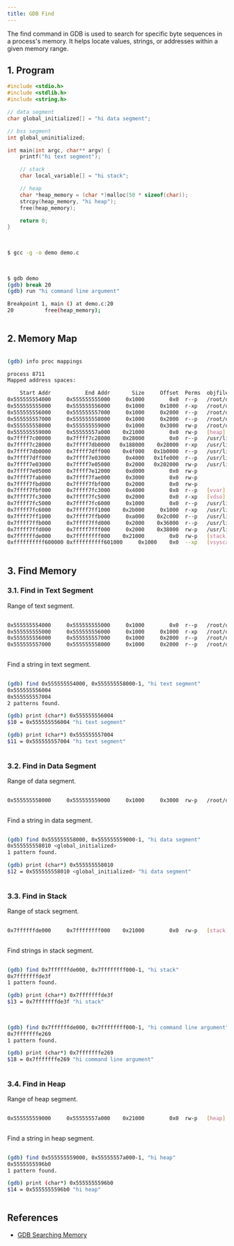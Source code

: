 ```yaml
---
title: GDB Find
---
```


The find command in GDB is used to search for specific byte sequences in a process's memory. It helps locate values, strings, or addresses within a given memory range.  

## 1. Program
```c++
#include <stdio.h>
#include <stdlib.h>
#include <string.h>

// data segment
char global_initialized[] = "hi data segment";

// bss segment
int global_uninitialized;

int main(int argc, char** argv) {
    printf("hi text segment");

    // stack
    char local_variable[] = "hi stack";

    // heap
    char *heap_memory = (char *)malloc(50 * sizeof(char));    
    strcpy(heap_memory, "hi heap");    
    free(heap_memory);

    return 0;
}
  
```

```sh
  
$ gcc -g -o demo demo.c
  
```

```sh
  
$ gdb demo
(gdb) break 20
(gdb) run "hi command line argument"

Breakpoint 1, main () at demo.c:20
20          free(heap_memory);
  
```

## 2. Memory Map
```sh
  
(gdb) info proc mappings

process 8711
Mapped address spaces:

    Start Addr           End Addr       Size     Offset  Perms  objfile
0x555555554000     0x555555555000     0x1000        0x0  r--p   /root/demo/demo
0x555555555000     0x555555556000     0x1000     0x1000  r-xp   /root/demo/demo
0x555555556000     0x555555557000     0x1000     0x2000  r--p   /root/demo/demo
0x555555557000     0x555555558000     0x1000     0x2000  r--p   /root/demo/demo
0x555555558000     0x555555559000     0x1000     0x3000  rw-p   /root/demo/demo
0x555555559000     0x55555557a000    0x21000        0x0  rw-p   [heap]
0x7ffff7c00000     0x7ffff7c28000    0x28000        0x0  r--p   /usr/lib/x86_64-linux-gnu/libc.so.6
0x7ffff7c28000     0x7ffff7db0000   0x188000    0x28000  r-xp   /usr/lib/x86_64-linux-gnu/libc.so.6
0x7ffff7db0000     0x7ffff7dff000    0x4f000   0x1b0000  r--p   /usr/lib/x86_64-linux-gnu/libc.so.6
0x7ffff7dff000     0x7ffff7e03000     0x4000   0x1fe000  r--p   /usr/lib/x86_64-linux-gnu/libc.so.6
0x7ffff7e03000     0x7ffff7e05000     0x2000   0x202000  rw-p   /usr/lib/x86_64-linux-gnu/libc.so.6
0x7ffff7e05000     0x7ffff7e12000     0xd000        0x0  rw-p   
0x7ffff7fab000     0x7ffff7fae000     0x3000        0x0  rw-p   
0x7ffff7fbd000     0x7ffff7fbf000     0x2000        0x0  rw-p   
0x7ffff7fbf000     0x7ffff7fc3000     0x4000        0x0  r--p   [vvar]
0x7ffff7fc3000     0x7ffff7fc5000     0x2000        0x0  r-xp   [vdso]
0x7ffff7fc5000     0x7ffff7fc6000     0x1000        0x0  r--p   /usr/lib/x86_64-linux-gnu/ld-linux-x86-64.so.2
0x7ffff7fc6000     0x7ffff7ff1000    0x2b000     0x1000  r-xp   /usr/lib/x86_64-linux-gnu/ld-linux-x86-64.so.2
0x7ffff7ff1000     0x7ffff7ffb000     0xa000    0x2c000  r--p   /usr/lib/x86_64-linux-gnu/ld-linux-x86-64.so.2
0x7ffff7ffb000     0x7ffff7ffd000     0x2000    0x36000  r--p   /usr/lib/x86_64-linux-gnu/ld-linux-x86-64.so.2
0x7ffff7ffd000     0x7ffff7fff000     0x2000    0x38000  rw-p   /usr/lib/x86_64-linux-gnu/ld-linux-x86-64.so.2
0x7ffffffde000     0x7ffffffff000    0x21000        0x0  rw-p   [stack]
0xffffffffff600000 0xffffffffff601000     0x1000    0x0  --xp   [vsyscall]
  
```

## 3. Find Memory
### 3.1. Find in Text Segment
Range of text segment.
```sh
  
0x555555554000     0x555555555000     0x1000        0x0  r--p   /root/demo/demo
0x555555555000     0x555555556000     0x1000     0x1000  r-xp   /root/demo/demo
0x555555556000     0x555555557000     0x1000     0x2000  r--p   /root/demo/demo
0x555555557000     0x555555558000     0x1000     0x2000  r--p   /root/demo/demo
  
```

Find a string in text segment.
```sh
  
(gdb) find 0x555555554000, 0x555555558000-1, "hi text segment"
0x555555556004
0x555555557004
2 patterns found.

(gdb) print (char*) 0x555555556004
$10 = 0x555555556004 "hi text segment"

(gdb) print (char*) 0x555555557004
$11 = 0x555555557004 "hi text segment"
  
```

### 3.2. Find in Data Segment
Range of data segment.
```sh
  
0x555555558000     0x555555559000     0x1000     0x3000  rw-p   /root/demo/demo
  
```

Find a string in data segment.
```sh
  
(gdb) find 0x555555558000, 0x555555559000-1, "hi data segment"
0x555555558010 <global_initialized>
1 pattern found.

(gdb) print (char*) 0x555555558010
$12 = 0x555555558010 <global_initialized> "hi data segment"
  
```

### 3.3. Find in Stack
Range of stack segment.
```sh
  
0x7ffffffde000     0x7ffffffff000    0x21000        0x0  rw-p   [stack]
  
```

Find strings in stack segment.
```sh
  
(gdb) find 0x7ffffffde000, 0x7ffffffff000-1, "hi stack"
0x7fffffffde3f
1 pattern found.

(gdb) print (char*) 0x7fffffffde3f
$13 = 0x7fffffffde3f "hi stack"
  
```

```sh
  
(gdb) find 0x7ffffffde000, 0x7ffffffff000-1, "hi command line argument"
0x7fffffffe269
1 pattern found.

(gdb) print (char*) 0x7fffffffe269
$18 = 0x7fffffffe269 "hi command line argument"
  
```

### 3.4. Find in Heap
Range of heap segment.
```sh
  
0x555555559000     0x55555557a000    0x21000        0x0  rw-p   [heap]
  
```

Find a string in heap segment.
```sh
  
(gdb) find 0x555555559000, 0x55555557a000-1, "hi heap"
0x5555555596b0
1 pattern found.

(gdb) print (char*) 0x5555555596b0
$14 = 0x5555555596b0 "hi heap"
  
```


## References
- [GDB Searching Memory](https://sourceware.org/gdb/current/onlinedocs/gdb.html/Searching-Memory.html)
